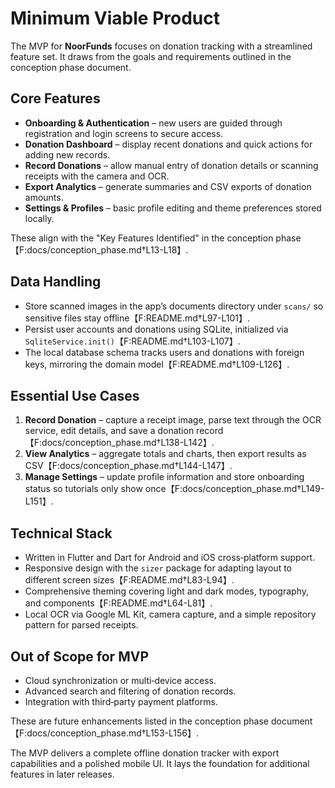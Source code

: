 # Minimum Viable Product

The MVP for **NoorFunds** focuses on donation tracking with a streamlined feature set. It draws from the goals and requirements outlined in the conception phase document.

## Core Features

- **Onboarding & Authentication** – new users are guided through registration and login screens to secure access.
- **Donation Dashboard** – display recent donations and quick actions for adding new records.
- **Record Donations** – allow manual entry of donation details or scanning receipts with the camera and OCR.
- **Export Analytics** – generate summaries and CSV exports of donation amounts.
- **Settings & Profiles** – basic profile editing and theme preferences stored locally.

These align with the "Key Features Identified" in the conception phase【F:docs/conception_phase.md†L13-L18】.

## Data Handling

- Store scanned images in the app’s documents directory under `scans/` so sensitive files stay offline【F:README.md†L97-L101】.
- Persist user accounts and donations using SQLite, initialized via `SqliteService.init()`【F:README.md†L103-L107】.
- The local database schema tracks users and donations with foreign keys, mirroring the domain model【F:README.md†L109-L126】.

## Essential Use Cases

1. **Record Donation** – capture a receipt image, parse text through the OCR service, edit details, and save a donation record【F:docs/conception_phase.md†L138-L142】.
2. **View Analytics** – aggregate totals and charts, then export results as CSV【F:docs/conception_phase.md†L144-L147】.
3. **Manage Settings** – update profile information and store onboarding status so tutorials only show once【F:docs/conception_phase.md†L149-L151】.

## Technical Stack

- Written in Flutter and Dart for Android and iOS cross‑platform support.
- Responsive design with the `sizer` package for adapting layout to different screen sizes【F:README.md†L83-L94】.
- Comprehensive theming covering light and dark modes, typography, and components【F:README.md†L64-L81】.
- Local OCR via Google ML Kit, camera capture, and a simple repository pattern for parsed receipts.

## Out of Scope for MVP

- Cloud synchronization or multi‑device access.
- Advanced search and filtering of donation records.
- Integration with third‑party payment platforms.

These are future enhancements listed in the conception phase document【F:docs/conception_phase.md†L153-L156】.

The MVP delivers a complete offline donation tracker with export capabilities and a polished mobile UI. It lays the foundation for additional features in later releases.
